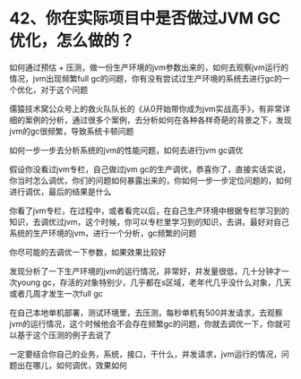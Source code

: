 # 42、你在实际项目中是否做过JVM GC优化，怎么做的？
如何通过预估 + 压测，做一份生产环境的jvm参数出来的，如何去观察jvm运行的情况，jvm出现频繁full gc的问题，你有没有尝试过生产环境的系统去进行gc的一个优化，对于这个问题

 

儒猿技术窝公众号上的救火队队长的《从0开始带你成为jvm实战高手》，有非常详细的案例的分析，通过很多个案例，去分析如何在各种各样奇葩的背景之下，发现jvm的gc很频繁，导致系统卡顿问题

 

如何一步一步去分析系统的jvm的性能问题，如何去进行jvm gc调优

 

假设你没看过jvm专栏，自己做过jvm gc的生产调优，恭喜你了，直接实话实说，你当时怎么调优，你们的问题如何暴露出来的，你如何一步一步定位问题的，如何进行调优，最后的结果是什么

 

你看了jvm专栏，在过程中，或者看完以后，在自己生产环境中根据专栏学习到的知识，去调优过jvm，这个时候，你可以专栏里学习到的知识，去讲。最好对自己系统的生产环境的jvm，进行一个分析，gc频繁的问题

 

你尽可能的去调优一下参数，如果效果比较好

 

发现分析了一下生产环境的jvm的运行情况，非常好，并发量很低，几十分钟才一次young gc，存活的对象特别少，几乎都在s区域，老年代几乎没什么对象，几天或者几周才发生一次full gc

 

在自己本地单机部署，测试环境里，去压测，每秒单机有500并发请求，去观察jvm的运行情况，这个时候他会不会存在频繁gc的问题，你就去调优一下，你就可以基于这个压测的例子去说了

 

一定要结合你自己的业务，系统，接口，干什么，并发请求，jvm运行的情况，问题出在哪儿，如何调优，效果如何
